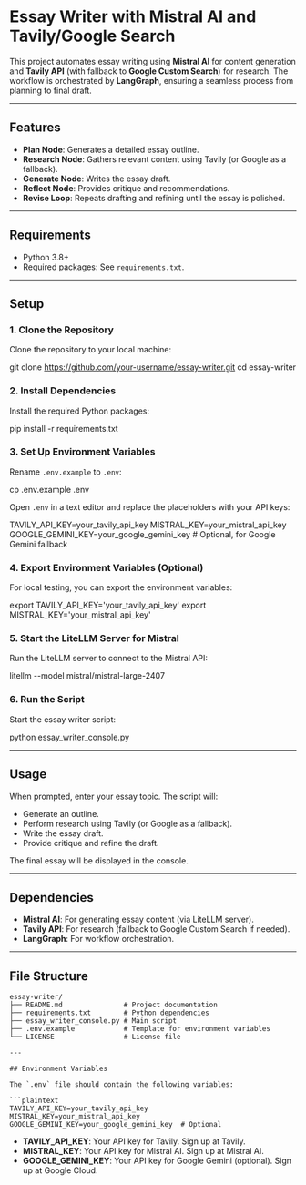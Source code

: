 # Essay Writer with Mistral AI and Tavily/Google Search

This project automates essay writing using **Mistral AI** for content generation
and **Tavily API** (with fallback to **Google Custom Search**) for research.
The workflow is orchestrated by **LangGraph**, ensuring a seamless process from
planning to final draft.

---

## Features

- **Plan Node**: Generates a detailed essay outline.
- **Research Node**: Gathers relevant content using Tavily (or Google as a fallback).
- **Generate Node**: Writes the essay draft.
- **Reflect Node**: Provides critique and recommendations.
- **Revise Loop**: Repeats drafting and refining until the essay is polished.

---

## Requirements

- Python 3.8+
- Required packages: See `requirements.txt`.

---

## Setup

### 1. Clone the Repository

Clone the repository to your local machine:

git clone https://github.com/your-username/essay-writer.git
cd essay-writer

### 2. Install Dependencies

Install the required Python packages:

pip install -r requirements.txt

### 3. Set Up Environment Variables

Rename `.env.example` to `.env`:

cp .env.example .env

Open `.env` in a text editor and replace the placeholders with your API keys:

TAVILY_API_KEY=your_tavily_api_key
MISTRAL_KEY=your_mistral_api_key
GOOGLE_GEMINI_KEY=your_google_gemini_key  # Optional, for Google Gemini fallback

### 4. Export Environment Variables (Optional)

For local testing, you can export the environment variables:

export TAVILY_API_KEY='your_tavily_api_key'
export MISTRAL_KEY='your_mistral_api_key'

### 5. Start the LiteLLM Server for Mistral

Run the LiteLLM server to connect to the Mistral API:

litellm --model mistral/mistral-large-2407

### 6. Run the Script

Start the essay writer script:

python essay_writer_console.py

---

## Usage

When prompted, enter your essay topic. The script will:

- Generate an outline.
- Perform research using Tavily (or Google as a fallback).
- Write the essay draft.
- Provide critique and refine the draft.

The final essay will be displayed in the console.

---

## Dependencies

- **Mistral AI**: For generating essay content (via LiteLLM server).
- **Tavily API**: For research (fallback to Google Custom Search if needed).
- **LangGraph**: For workflow orchestration.

---

## File Structure

```plaintext
essay-writer/
├── README.md               # Project documentation
├── requirements.txt        # Python dependencies
├── essay_writer_console.py # Main script
├── .env.example            # Template for environment variables
└── LICENSE                 # License file

---

## Environment Variables

The `.env` file should contain the following variables:

```plaintext
TAVILY_API_KEY=your_tavily_api_key
MISTRAL_KEY=your_mistral_api_key
GOOGLE_GEMINI_KEY=your_google_gemini_key  # Optional
```

- **TAVILY_API_KEY**: Your API key for Tavily. Sign up at Tavily.
- **MISTRAL_KEY**: Your API key for Mistral AI. Sign up at Mistral AI.
- **GOOGLE_GEMINI_KEY**: Your API key for Google Gemini (optional). Sign up at Google Cloud.











